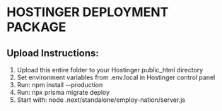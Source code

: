 # HOSTINGER DEPLOYMENT PACKAGE 
 
## Upload Instructions: 
1. Upload this entire folder to your Hostinger public_html directory 
2. Set environment variables from .env.local in Hostinger control panel 
3. Run: npm install --production 
4. Run: npx prisma migrate deploy 
5. Start with: node .next/standalone/employ-nation/server.js 
